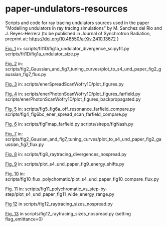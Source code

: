 # paper-undulators-resources

Scripts and code for ray tracing undulators sources used in the paper "Modelling undulators in ray tracing simulations" by 
M. Sanchez del Rio and J. Reyes-Herrera (to be published in Journal of Synchrotron Radiation, preprint at: 
https://doi.org/10.48550/arXiv.2410.13672 )


[Fig. 1](https://github.com/oasys-esrf-kit/paper-undulators-resources/tree/main/scripts/fit1D) in:
scripts/fit1D/fig1a_undulator_divergence_scipyfit.py
scripts/fit1D/fig1a_undulator_size.py

[Fig. 2](https://github.com/oasys-esrf-kit/paper-undulators-resources/tree/main/scripts/fig2_Gaussian_and_fig7_tuning_curves) in: 
scripts/fig2_Gaussian_and_fig7_tuning_curves/plot_to_s4_und_paper_fig2_gaussian_fig7_flux.py

[Fig. 3](https://github.com/oasys-esrf-kit/paper-undulators-resources/tree/main/scripts/enerSpreadScanWofry1D) in: 
scripts/enerSpreadScanWofry1D/plot_figures.py

[Fig. 4](https://github.com/oasys-esrf-kit/paper-undulators-resources/tree/main/scripts/enerPhotonScanWofry1D) in:
scripts/enerPhotonScanWofry1D/plot_figures_farfield.py
scripts/enerPhotonScanWofry1D/plot_figures_backpropagated.py

[Fig. 5](https://github.com/oasys-esrf-kit/paper-undulators-resources/tree/main/scripts) in:
scripts/fig5_fig6a_off_resonance_farfield_compare.py
scripts/fig4_fig6bc_ener_spread_scan_farfield_compare.py

[Fig. 6](https://github.com/oasys-esrf-kit/paper-undulators-resources/tree/main/scripts) in:
scripts/figFmap_farfield.py
scripts/sirepo/figNash.py

[Fig. 7](https://github.com/oasys-esrf-kit/paper-undulators-resources/tree/main/scripts/fig2_Gaussian_and_fig7_tuning_curves) in: 
scripts/fig2_Gausian_and_fig7_tuning_curves/plot_to_s4_und_paper_fig2_gaussian_fig7_flux.py

[Fig. 8](https://github.com/oasys-esrf-kit/paper-undulators-resources/tree/main/scripts) in: 
scripts/fig8_raytracing_divergences_nospread.py

[Fig. 9](https://github.com/oasys-esrf-kit/paper-undulators-resources/tree/main/scripts) in:
scripts/plot_s4_und_paper_fig9_energy_shifts.py

[Fig. 10](https://github.com/oasys-esrf-kit/paper-undulators-resources/tree/main/scripts/fig10_flux_polychomatic) in:
scripts/fig10_flux_polychomatic/plot_s4_und_paper_fig10_compare_flux.py

[Fig. 11](https://github.com/oasys-esrf-kit/paper-undulators-resources/tree/main/scripts/fig11_polychromatic_vs_step-by-step) in:
scripts/fig11_polychromatic_vs_step-by-step/plot_s4_und_paper_fig11_wide_energy_range.py

[Fig 12](https://github.com/oasys-esrf-kit/paper-undulators-resources/tree/main/scripts) in
scripts/fig12_raytracing_sizes_nospread.py

[Fig. 13](https://github.com/oasys-esrf-kit/paper-undulators-resources/tree/main/scripts) in
scripts/fig12_raytracing_sizes_nospread.py (setting flag_emittance=0)




